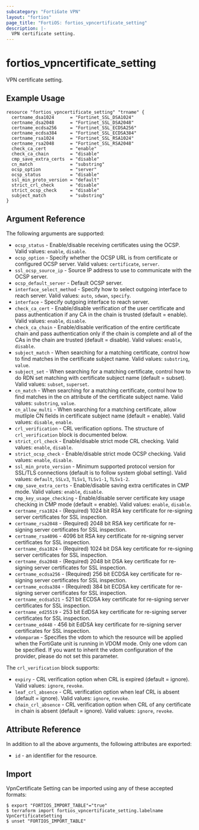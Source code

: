 ```yaml
---
subcategory: "FortiGate VPN"
layout: "fortios"
page_title: "FortiOS: fortios_vpncertificate_setting"
description: |-
  VPN certificate setting.
---
```


# fortios_vpncertificate_setting
VPN certificate setting.

## Example Usage

```hcl
resource "fortios_vpncertificate_setting" "trname" {
  certname_dsa1024      = "Fortinet_SSL_DSA1024"
  certname_dsa2048      = "Fortinet_SSL_DSA2048"
  certname_ecdsa256     = "Fortinet_SSL_ECDSA256"
  certname_ecdsa384     = "Fortinet_SSL_ECDSA384"
  certname_rsa1024      = "Fortinet_SSL_RSA1024"
  certname_rsa2048      = "Fortinet_SSL_RSA2048"
  check_ca_cert         = "enable"
  check_ca_chain        = "disable"
  cmp_save_extra_certs  = "disable"
  cn_match              = "substring"
  ocsp_option           = "server"
  ocsp_status           = "disable"
  ssl_min_proto_version = "default"
  strict_crl_check      = "disable"
  strict_ocsp_check     = "disable"
  subject_match         = "substring"
}
```

## Argument Reference

The following arguments are supported:

* `ocsp_status` - Enable/disable receiving certificates using the OCSP. Valid values: `enable`, `disable`.
* `ocsp_option` - Specify whether the OCSP URL is from certificate or configured OCSP server. Valid values: `certificate`, `server`.
* `ssl_ocsp_source_ip` - Source IP address to use to communicate with the OCSP server.
* `ocsp_default_server` - Default OCSP server.
* `interface_select_method` - Specify how to select outgoing interface to reach server. Valid values: `auto`, `sdwan`, `specify`.
* `interface` - Specify outgoing interface to reach server.
* `check_ca_cert` - Enable/disable verification of the user certificate and pass authentication if any CA in the chain is trusted (default = enable). Valid values: `enable`, `disable`.
* `check_ca_chain` - Enable/disable verification of the entire certificate chain and pass authentication only if the chain is complete and all of the CAs in the chain are trusted (default = disable). Valid values: `enable`, `disable`.
* `subject_match` - When searching for a matching certificate, control how to find matches in the certificate subject name. Valid values: `substring`, `value`.
* `subject_set` - When searching for a matching certificate, control how to do RDN set matching with certificate subject name (default = subset). Valid values: `subset`, `superset`.
* `cn_match` - When searching for a matching certificate, control how to find matches in the cn attribute of the certificate subject name. Valid values: `substring`, `value`.
* `cn_allow_multi` - When searching for a matching certificate, allow mutliple CN fields in certificate subject name (default = enable). Valid values: `disable`, `enable`.
* `crl_verification` - CRL verification options. The structure of `crl_verification` block is documented below.
* `strict_crl_check` - Enable/disable strict mode CRL checking. Valid values: `enable`, `disable`.
* `strict_ocsp_check` - Enable/disable strict mode OCSP checking. Valid values: `enable`, `disable`.
* `ssl_min_proto_version` - Minimum supported protocol version for SSL/TLS connections (default is to follow system global setting). Valid values: `default`, `SSLv3`, `TLSv1`, `TLSv1-1`, `TLSv1-2`.
* `cmp_save_extra_certs` - Enable/disable saving extra certificates in CMP mode. Valid values: `enable`, `disable`.
* `cmp_key_usage_checking` - Enable/disable server certificate key usage checking in CMP mode (default = enable). Valid values: `enable`, `disable`.
* `certname_rsa1024` - (Required) 1024 bit RSA key certificate for re-signing server certificates for SSL inspection.
* `certname_rsa2048` - (Required) 2048 bit RSA key certificate for re-signing server certificates for SSL inspection.
* `certname_rsa4096` - 4096 bit RSA key certificate for re-signing server certificates for SSL inspection.
* `certname_dsa1024` - (Required) 1024 bit DSA key certificate for re-signing server certificates for SSL inspection.
* `certname_dsa2048` - (Required) 2048 bit DSA key certificate for re-signing server certificates for SSL inspection.
* `certname_ecdsa256` - (Required) 256 bit ECDSA key certificate for re-signing server certificates for SSL inspection.
* `certname_ecdsa384` - (Required) 384 bit ECDSA key certificate for re-signing server certificates for SSL inspection.
* `certname_ecdsa521` - 521 bit ECDSA key certificate for re-signing server certificates for SSL inspection.
* `certname_ed25519` - 253 bit EdDSA key certificate for re-signing server certificates for SSL inspection.
* `certname_ed448` - 456 bit EdDSA key certificate for re-signing server certificates for SSL inspection.
* `vdomparam` - Specifies the vdom to which the resource will be applied when the FortiGate unit is running in VDOM mode. Only one vdom can be specified. If you want to inherit the vdom configuration of the provider, please do not set this parameter.

The `crl_verification` block supports:

* `expiry` - CRL verification option when CRL is expired (default = ignore). Valid values: `ignore`, `revoke`.
* `leaf_crl_absence` - CRL verification option when leaf CRL is absent (default = ignore). Valid values: `ignore`, `revoke`.
* `chain_crl_absence` - CRL verification option when CRL of any certificate in chain is absent (default = ignore). Valid values: `ignore`, `revoke`.


## Attribute Reference

In addition to all the above arguments, the following attributes are exported:
* `id` - an identifier for the resource.

## Import

VpnCertificate Setting can be imported using any of these accepted formats:
```
$ export "FORTIOS_IMPORT_TABLE"="true"
$ terraform import fortios_vpncertificate_setting.labelname VpnCertificateSetting
$ unset "FORTIOS_IMPORT_TABLE"
```
